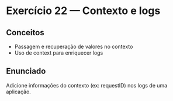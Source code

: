 # Exercício 22 — Contexto e logs

## Conceitos
- Passagem e recuperação de valores no contexto
- Uso de context para enriquecer logs

## Enunciado
Adicione informações do contexto (ex: requestID) nos logs de uma aplicação.
